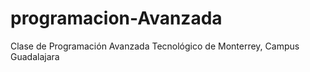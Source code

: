 # programacion-Avanzada
Clase de Programación Avanzada
Tecnológico de Monterrey, Campus Guadalajara
